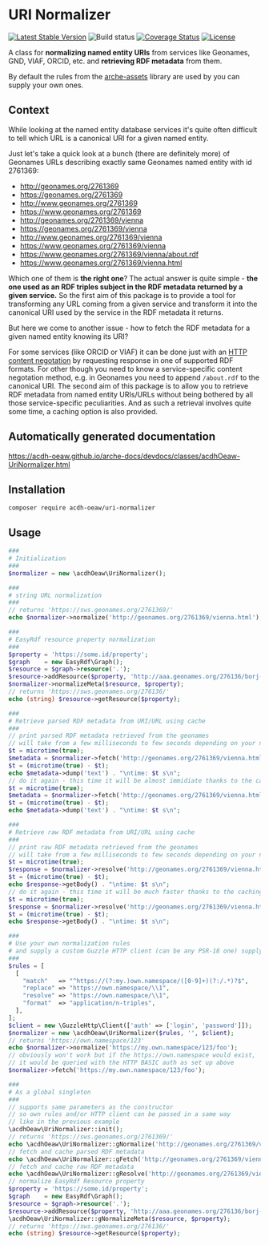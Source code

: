 # URI Normalizer

[![Latest Stable Version](https://poser.pugx.org/acdh-oeaw/uri-normalizer/v/stable)](https://packagist.org/packages/acdh-oeaw/uri-normalizer)
![Build status](https://github.com/acdh-oeaw/uriNormalizer/workflows/phpunit/badge.svg?branch=master)
[![Coverage Status](https://coveralls.io/repos/github/acdh-oeaw/uriNormalizer/badge.svg?branch=master)](https://coveralls.io/github/acdh-oeaw/uriNormalizer?branch=master)
[![License](https://poser.pugx.org/acdh-oeaw/uri-normalizer/license)](https://packagist.org/packages/acdh-oeaw/uri-normalizer)

A class for **normalizing named entity URIs** from services like Geonames, GND, VIAF, ORCID, etc. and **retrieving RDF metadata** from them.

By default the rules from the [arche-assets](https://github.com/acdh-oeaw/arche-assets) library are used by you can supply your own ones.

## Context

While looking at the named entity database services it's quite often difficult to tell which URL is a canonical URI for a given named entity.

Just let's take a quick look at a bunch (there are definitely more) of Geonames URLs describing exactly same Geonames named entity with id 2761369:

* http://geonames.org/2761369
* https://geonames.org/2761369
* http://www.geonames.org/2761369
* https://www.geonames.org/2761369
* http://geonames.org/2761369/vienna
* https://geonames.org/2761369/vienna
* http://www.geonames.org/2761369/vienna
* https://www.geonames.org/2761369/vienna
* https://www.geonames.org/2761369/vienna/about.rdf
* https://www.geonames.org/2761369/vienna.html

Which one of them is **the right one**? The actual answer is quite simple - **the one used as an RDF triples subject in the RDF metadata returned by a given service.**
So the first aim of this package is to provide a tool for transforming any URL coming from a given service and transform it into the canonical URI used by the service in the RDF metadata it returns.

But here we come to another issue - how to fetch the RDF metadata for a given named entity knowing its URI?

For some services (like ORCID or VIAF) it can be done just with an [HTTP content negotation](https://developer.mozilla.org/en-US/docs/Web/HTTP/Headers/Accept) by requesting response in one of supported RDF formats. For other though you need to know a service-specific content negotation method, e.g. in Geonames you need to append `/about.rdf` to the canonical URI.
The second aim of this package is to allow you to retrieve RDF metadata from named entity URIs/URLs without being bothered by all those service-specific peculiarities.
And as such a retrieval involves quite some time, a caching option is also provided.

## Automatically generated documentation

https://acdh-oeaw.github.io/arche-docs/devdocs/classes/acdhOeaw-UriNormalizer.html

## Installation

```
composer require acdh-oeaw/uri-normalizer
```

## Usage

```php
###
# Initialization
###
$normalizer = new \acdhOeaw\UriNormalizer();

###
# string URL normalization
###
// returns 'https://sws.geonames.org/2761369/'
echo $normalizer->normalize('http://geonames.org/2761369/vienna.html');

###
# EasyRdf resource property normalization
###
$property = 'https://some.id/property';
$graph    = new EasyRdf\Graph();
$resource = $graph->resource('.');
$resource->addResource($property, 'http://aaa.geonames.org/276136/borj-ej-jaaiyat.html');
$normalizer->normalizeMeta($resource, $property);
// returns 'https://sws.geonames.org/276136/'
echo (string) $resource->getResource($property);

###
# Retrieve parsed RDF metadata from URI/URL using cache
###
// print parsed RDF metadata retrieved from the geonames
// will take from a few milliseconds to few seconds depending on your network speed
$t = microtime(true);
$metadata = $normalizer->fetch('http://geonames.org/2761369/vienna.html', true);
$t = (microtime(true) - $t);
echo $metadata->dump('text') . "\ntime: $t s\n";
// do it again - this time it will be almost immidiate thanks to the caching
$t = microtime(true);
$metadata = $normalizer->fetch('http://geonames.org/2761369/vienna.html', true);
$t = (microtime(true) - $t);
echo $metadata->dump('text') . "\ntime: $t s\n";

###
# Retrieve raw RDF metadata from URI/URL using cache 
###
// print raw RDF metadata retrieved from the geonames
// will take from a few milliseconds to few seconds depending on your network speed
$t = microtime(true);
$response = $normalizer->resolve('http://geonames.org/2761369/vienna.html', true);
$t = (microtime(true) - $t);
echo $response->getBody() . "\ntime: $t s\n";
// do it again - this time it will be much faster thanks to the caching
$t = microtime(true);
$response = $normalizer->resolve('http://geonames.org/2761369/vienna.html', true);
$t = (microtime(true) - $t);
echo $response->getBody() . "\ntime: $t s\n";

###
# Use your own normalization rules
# and supply a custom Guzzle HTTP client (can be any PSR-18 one) supplying authentication
###
$rules = [
  [
    "match"   => "^https://(?:my.)own.namespace/([0-9]+)(?:/.*)?$",
    "replace" => "https://own.namespace/\\1",
    "resolve" => "https://own.namespace/\\1",
    "format"  => "application/n-triples",
  ],
];
$client = new \GuzzleHttp\Client(['auth' => ['login', 'password']]);
$normalizer = new \acdhOeaw\UriNormalizer($rules, '', $client);
// returns 'https://own.namespace/123'
echo $normalizer->normalize('https://my.own.namespace/123/foo');
// obviously won't work but if the https://own.namespace would exist,
// it would be queried with the HTTP BASIC auth as set up above
$normalizer->fetch('https://my.own.namespace/123/foo');

###
# As a global singleton
###
// supports same parameters as the constructor
// so own rules and/or HTTP client can be passed in a same way 
// like in the previous example
\acdhOeaw\UriNormalizer::init();
// returns 'https://sws.geonames.org/2761369/'
echo \acdhOeaw\UriNormalizer::gNormalize('http://geonames.org/2761369/vienna.html');
// fetch and cache parsed RDF metadata
echo \acdhOeaw\UriNormalizer::gFetch('http://geonames.org/2761369/vienna.html', true)->dump('text');
// fetch and cache raw RDF metadata
echo \acdhOeaw\UriNormalizer::gResolve('http://geonames.org/2761369/vienna.html', true)->getBody();
// normalize EasyRdf Resource property
$property = 'https://some.id/property';
$graph    = new EasyRdf\Graph();
$resource = $graph->resource('.');
$resource->addResource($property, 'http://aaa.geonames.org/276136/borj-ej-jaaiyat.html');
\acdhOeaw\UriNormalizer::gNormalizeMeta($resource, $property);
// returns 'https://sws.geonames.org/276136/'
echo (string) $resource->getResource($property);

```
